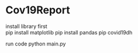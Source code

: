 # Cov19Report
install library first
<br>
  pip install matplotlib
  pip install pandas
  pip covid19dh

run code
python main.py
